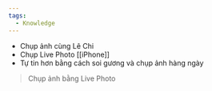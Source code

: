 ```yaml
---
tags:
  - Knowledge
---
```

- Chụp ảnh cùng Lê Chi
- Chụp Live Photo  [[iPhone]]
- Tự tin hơn bằng cách soi gương và chụp ảnh hàng ngày
> Chụp ảnh bằng Live Photo